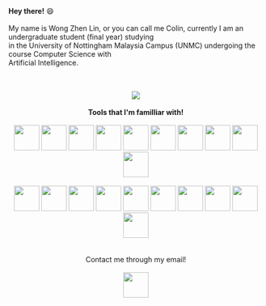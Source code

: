 
  <br><br>
  <b>Hey there!</b> 😄 
  <br><br>
  My name is Wong Zhen Lin, or you can call me Colin, currently I am an undergraduate student (final year) studying <br> in the University of Nottingham Malaysia Campus (UNMC) undergoing the course Computer Science with <br> Artificial Intelligence.<br><br>
 
</div>

<br>

<div align="center">
<img src="https://github-readme-stats.vercel.app/api/top-langs?username=WongZhenLin04&layout=compact&theme=dark"/>
</div>

<br>

<div align="center">
  <b>Tools that I'm familliar with!</b><br><br>
  <img height=50 src="https://cdn.jsdelivr.net/gh/devicons/devicon/icons/intellij/intellij-original.svg"/>
  <img height=50 src="https://cdn.jsdelivr.net/gh/devicons/devicon/icons/canva/canva-original.svg" />
  <img height=50 src="https://cdn.jsdelivr.net/gh/devicons/devicon/icons/anaconda/anaconda-original.svg" />
  <img height=50 src="https://cdn.jsdelivr.net/gh/devicons/devicon/icons/vscode/vscode-original.svg" />
  <img height=50 src="https://cdn.jsdelivr.net/gh/devicons/devicon/icons/c/c-original.svg" />
  <img height=50 src="https://cdn.jsdelivr.net/gh/devicons/devicon/icons/csharp/csharp-original.svg" />
  <img height=50 src="https://cdn.jsdelivr.net/gh/devicons/devicon/icons/godot/godot-original.svg" />
  <img height=50 src="https://cdn.jsdelivr.net/gh/devicons/devicon/icons/github/github-original.svg" />
  <img height=50 src="https://cdn.jsdelivr.net/gh/devicons/devicon/icons/git/git-original.svg" />
  <img height=50 src="https://cdn.jsdelivr.net/gh/devicons/devicon/icons/php/php-original.svg" />
  <br><br>
  <img height=50 src="https://cdn.jsdelivr.net/gh/devicons/devicon/icons/mysql/mysql-original.svg" />
  <img height=50 src="https://cdn.jsdelivr.net/gh/devicons/devicon/icons/haskell/haskell-original.svg" />
  <img height=50 src="https://cdn.jsdelivr.net/gh/devicons/devicon/icons/java/java-original.svg" />
  <img height=50 src="https://cdn.jsdelivr.net/gh/devicons/devicon/icons/javascript/javascript-original.svg" />
  <img height=50 src="https://cdn.jsdelivr.net/gh/devicons/devicon/icons/python/python-original.svg" />
  <img height=50 src="https://cdn.jsdelivr.net/gh/devicons/devicon/icons/jupyter/jupyter-original.svg" />
  <img height=50 src="https://cdn.jsdelivr.net/gh/devicons/devicon/icons/latex/latex-original.svg" />
  <img height=50 src="https://cdn.jsdelivr.net/gh/devicons/devicon/icons/unity/unity-original.svg" />
  <img height=50 src="https://cdn.jsdelivr.net/gh/devicons/devicon/icons/html5/html5-original.svg" />
  <img height=50 src="https://cdn.jsdelivr.net/gh/devicons/devicon/icons/css3/css3-original.svg" />

</div>

<div align="center">
<br><br> 
Contact me through my email!<br><br>
<a href = "mailto: wongzhenlin0121@gmail.com">
  <img height="50" src="https://cdn2.iconfinder.com/data/icons/custom-ios-14-1/60/Mail-512.png"/>
  </a>
</div>




